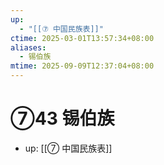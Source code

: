 ```yaml
---
up:
  - "[[⑦ 中国民族表]]"
ctime: 2025-03-01T13:57:34+08:00
aliases:
  - 锡伯族
mtime: 2025-09-09T12:37:04+08:00
---
```


# ⑦43 锡伯族

- up: [[⑦ 中国民族表]]

